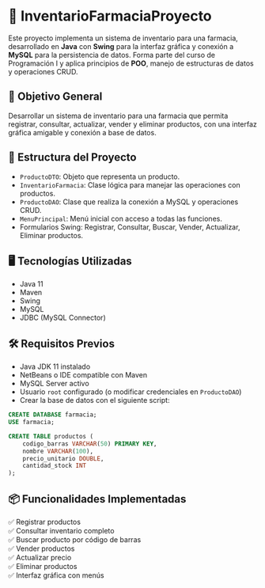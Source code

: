 # 💊 InventarioFarmaciaProyecto

Este proyecto implementa un sistema de inventario para una farmacia, desarrollado en **Java** con **Swing** para la interfaz gráfica y conexión a **MySQL** para la persistencia de datos. Forma parte del curso de Programación I y aplica principios de **POO**, manejo de estructuras de datos y operaciones CRUD.

## 📌 Objetivo General

Desarrollar un sistema de inventario para una farmacia que permita registrar, consultar, actualizar, vender y eliminar productos, con una interfaz gráfica amigable y conexión a base de datos.

## 🧩 Estructura del Proyecto

- `ProductoDTO`: Objeto que representa un producto.
- `InventarioFarmacia`: Clase lógica para manejar las operaciones con productos.
- `ProductoDAO`: Clase que realiza la conexión a MySQL y operaciones CRUD.
- `MenuPrincipal`: Menú inicial con acceso a todas las funciones.
- Formularios Swing: Registrar, Consultar, Buscar, Vender, Actualizar, Eliminar productos.

## 🖥️ Tecnologías Utilizadas

- Java 11  
- Maven  
- Swing  
- MySQL  
- JDBC (MySQL Connector)

## 🛠️ Requisitos Previos

- Java JDK 11 instalado
- NetBeans o IDE compatible con Maven
- MySQL Server activo
- Usuario `root` configurado (o modificar credenciales en `ProductoDAO`)
- Crear la base de datos con el siguiente script:

```sql
CREATE DATABASE farmacia;
USE farmacia;

CREATE TABLE productos (
    codigo_barras VARCHAR(50) PRIMARY KEY,
    nombre VARCHAR(100),
    precio_unitario DOUBLE,
    cantidad_stock INT
);
```

## 📦 Funcionalidades Implementadas

✅ Registrar productos  
✅ Consultar inventario completo  
✅ Buscar producto por código de barras  
✅ Vender productos  
✅ Actualizar precio  
✅ Eliminar productos  
✅ Interfaz gráfica con menús
